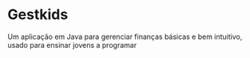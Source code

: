 # Gestkids
Um aplicação em Java para gerenciar finanças básicas e bem intuitivo, usado para ensinar jovens a programar 
